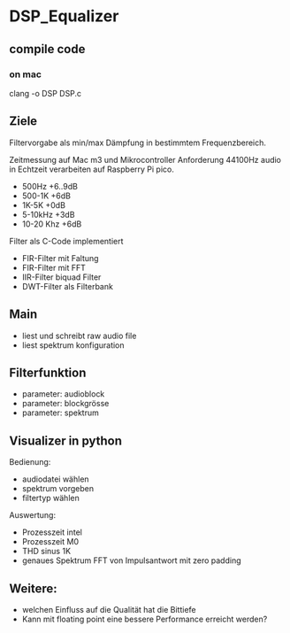 # DSP_Equalizer


## compile code 
### on mac
clang -o DSP DSP.c


## Ziele
Filtervorgabe als min/max Dämpfung in bestimmtem Frequenzbereich.

Zeitmessung auf Mac m3 und Mikrocontroller
Anforderung 44100Hz audio in Echtzeit verarbeiten auf Raspberry Pi pico.

- 500Hz +6..9dB
- 500-1K +6dB
- 1K-5K +0dB
- 5-10kHz +3dB
- 10-20 Khz +6dB

Filter als C-Code implementiert
- FIR-Filter mit Faltung 
- FIR-Filter mit FFT
- IIR-Filter biquad Filter
- DWT-Filter als Filterbank

## Main
- liest und schreibt raw audio file
- liest spektrum konfiguration

## Filterfunktion
- parameter: audioblock
- parameter: blockgrösse
- parameter: spektrum



## Visualizer in python
Bedienung:
* audiodatei wählen
* spektrum vorgeben
* filtertyp wählen


Auswertung:
* Prozesszeit intel
* Prozesszeit M0
* THD sinus 1K
* genaues Spektrum FFT von Impulsantwort mit zero padding

## Weitere:
- welchen Einfluss auf die Qualität hat die Bittiefe
- Kann mit floating point eine bessere Performance erreicht werden?